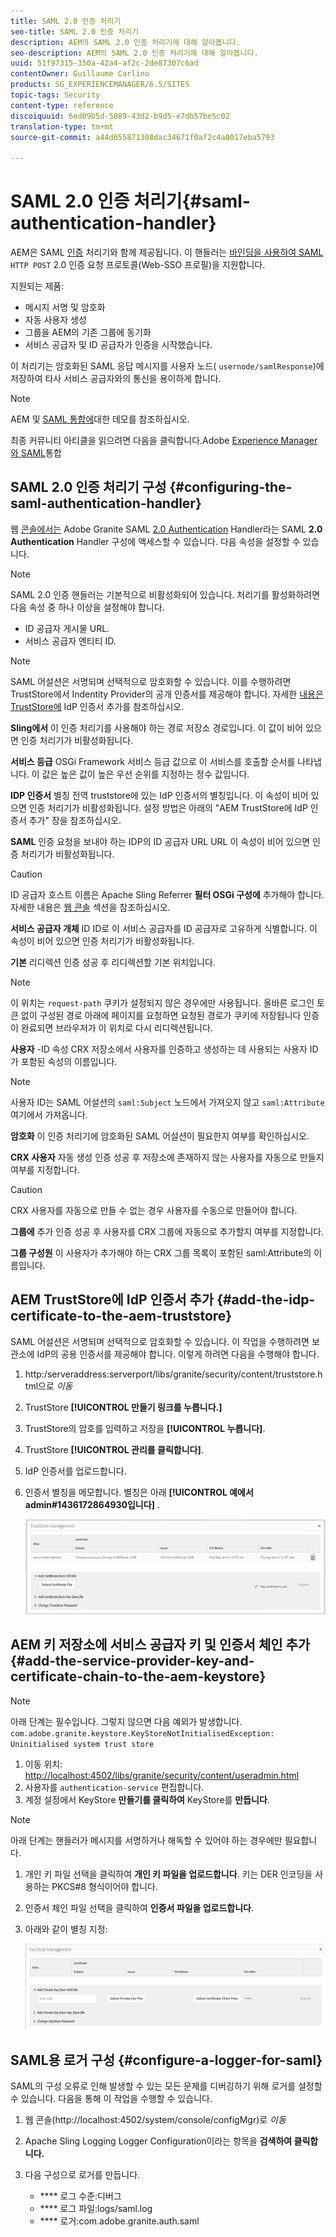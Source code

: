 ```yaml
---
title: SAML 2.0 인증 처리기
seo-title: SAML 2.0 인증 처리기
description: AEM의 SAML 2.0 인증 처리기에 대해 알아봅니다.
seo-description: AEM의 SAML 2.0 인증 처리기에 대해 알아봅니다.
uuid: 51f97315-350a-42a4-af2c-2de87307c6ad
contentOwner: Guillaume Carlino
products: SG_EXPERIENCEMANAGER/6.5/SITES
topic-tags: Security
content-type: reference
discoiquuid: 6ed09b5d-5089-43d2-b9d5-e7db57be5c02
translation-type: tm+mt
source-git-commit: a44d655871308dac34671f0af2c4a0017eba5793

---
```



# SAML 2.0 인증 처리기{#saml-authentication-handler}

AEM은 SAML [인증](http://saml.xml.org/saml-specifications) 처리기와 함께 제공됩니다. 이 핸들러는 [바인딩을 사용하여 SAML](http://saml.xml.org/saml-specifications) `HTTP POST` 2.0 인증 요청 프로토콜(Web-SSO 프로필)을 지원합니다.

지원되는 제품:

* 메시지 서명 및 암호화
* 자동 사용자 생성
* 그룹을 AEM의 기존 그룹에 동기화
* 서비스 공급자 및 ID 공급자가 인증을 시작했습니다.

이 처리기는 암호화된 SAML 응답 메시지를 사용자 노드( `usernode/samlResponse`)에 저장하여 타사 서비스 공급자와의 통신을 용이하게 합니다.

>[!NOTE]
>
>AEM 및 [SAML 통합에](https://helpx.adobe.com/cq/kb/saml-demo.html)대한 데모를 참조하십시오.
>
>최종 커뮤니티 아티클을 읽으려면 다음을 클릭합니다.Adobe [Experience Manager와 SAML](https://helpx.adobe.com/experience-manager/using/aem63_saml.html)통합

## SAML 2.0 인증 처리기 구성 {#configuring-the-saml-authentication-handler}

웹 [콘솔에서는](/help/sites-deploying/configuring-osgi.md) Adobe Granite SAML [2.0 Authentication](http://saml.xml.org/saml-specifications) Handler라는 SAML **2.0 Authentication** Handler 구성에 액세스할 수 있습니다. 다음 속성을 설정할 수 있습니다.

>[!NOTE]
>
>SAML 2.0 인증 핸들러는 기본적으로 비활성화되어 있습니다. 처리기를 활성화하려면 다음 속성 중 하나 이상을 설정해야 합니다.
>
>* ID 공급자 게시물 URL.
>* 서비스 공급자 엔티티 ID.
>



>[!NOTE]
>
>SAML 어설션은 서명되며 선택적으로 암호화할 수 있습니다. 이를 수행하려면 TrustStore에서 Indentity Provider의 공개 인증서를 제공해야 합니다. 자세한 [내용은 TrustStore에](/help/sites-administering/saml-2-0-authenticationhandler.md#add-the-idp-certificate-to-the-aem-truststore) IdP 인증서 추가를 참조하십시오.

**Sling에서** 이 인증 처리기를 사용해야 하는 경로 저장소 경로입니다. 이 값이 비어 있으면 인증 처리기가 비활성화됩니다.

**서비스 등급** OSGi Framework 서비스 등급 값으로 이 서비스를 호출할 순서를 나타냅니다. 이 값은 높은 값이 높은 우선 순위를 지정하는 정수 값입니다.

**IDP 인증서** 별칭 전역 truststore에 있는 IdP 인증서의 별칭입니다. 이 속성이 비어 있으면 인증 처리기가 비활성화됩니다. 설정 방법은 아래의 &quot;AEM TrustStore에 IdP 인증서 추가&quot; 장을 참조하십시오.

**SAML** 인증 요청을 보내야 하는 IDP의 ID 공급자 URL URL 이 속성이 비어 있으면 인증 처리기가 비활성화됩니다.

>[!CAUTION]
>
>ID 공급자 호스트 이름은 Apache Sling Referrer **필터 OSGi 구성에** 추가해야 합니다. 자세한 내용은 [웹 콘솔](/help/sites-deploying/configuring-osgi.md) 섹션을 참조하십시오.

**서비스 공급자 개체** ID ID로 이 서비스 공급자를 ID 공급자로 고유하게 식별합니다. 이 속성이 비어 있으면 인증 처리기가 비활성화됩니다.

**기본** 리디렉션 인증 성공 후 리디렉션할 기본 위치입니다.

>[!NOTE]
>
>이 위치는 `request-path` 쿠키가 설정되지 않은 경우에만 사용됩니다. 올바른 로그인 토큰 없이 구성된 경로 아래에 페이지를 요청하면 요청된 경로가 쿠키에 저장됩니다
>인증이 완료되면 브라우저가 이 위치로 다시 리디렉션됩니다.

**사용자** -ID 속성 CRX 저장소에서 사용자를 인증하고 생성하는 데 사용되는 사용자 ID가 포함된 속성의 이름입니다.

>[!NOTE]
>
>사용자 ID는 SAML 어설션의 `saml:Subject` 노드에서 가져오지 않고 `saml:Attribute`여기에서 가져옵니다.

**암호화** 이 인증 처리기에 암호화된 SAML 어설션이 필요한지 여부를 확인하십시오.

**CRX 사용자** 자동 생성 인증 성공 후 저장소에 존재하지 않는 사용자를 자동으로 만들지 여부를 지정합니다.

>[!CAUTION]
>
>CRX 사용자를 자동으로 만들 수 없는 경우 사용자를 수동으로 만들어야 합니다.

**그룹에** 추가 인증 성공 후 사용자를 CRX 그룹에 자동으로 추가할지 여부를 지정합니다.

**그룹 구성원** 이 사용자가 추가해야 하는 CRX 그룹 목록이 포함된 saml:Attribute의 이름입니다.

## AEM TrustStore에 IdP 인증서 추가 {#add-the-idp-certificate-to-the-aem-truststore}

SAML 어설션은 서명되며 선택적으로 암호화할 수 있습니다. 이 작업을 수행하려면 보관소에 IdP의 공용 인증서를 제공해야 합니다. 이렇게 하려면 다음을 수행해야 합니다.

1. http:/serveraddress:serverport/libs/granite/security/content/truststore.html으로 *이동*
1. TrustStore **[!UICONTROL 만들기 링크를 누릅니다.]**
1. TrustStore의 암호를 입력하고 저장을 **[!UICONTROL 누릅니다]**.
1. TrustStore **[!UICONTROL 관리를 클릭합니다]**.
1. IdP 인증서를 업로드합니다.
1. 인증서 별칭을 메모합니다. 별칭은 아래 **[!UICONTROL 예에서 admin#1436172864930입니다]** .

   ![chlimage_1-372](assets/chlimage_1-372.png)

## AEM 키 저장소에 서비스 공급자 키 및 인증서 체인 추가 {#add-the-service-provider-key-and-certificate-chain-to-the-aem-keystore}

>[!NOTE]
>
>아래 단계는 필수입니다. 그렇지 않으면 다음 예외가 발생합니다. `com.adobe.granite.keystore.KeyStoreNotInitialisedException: Uninitialised system trust store`

1. 이동 위치: [http://localhost:4502/libs/granite/security/content/useradmin.html](http://localhost:4502/libs/granite/security/content/useradmin.html)
1. 사용자를 `authentication-service` 편집합니다.
1. 계정 설정에서 KeyStore **만들기를 클릭하여** KeyStore를 **만듭니다**.

>[!NOTE]
>
>아래 단계는 핸들러가 메시지를 서명하거나 해독할 수 있어야 하는 경우에만 필요합니다.

1. 개인 키 파일 선택을 클릭하여 **개인 키 파일을 업로드합니다**. 키는 DER 인코딩을 사용하는 PKCS#8 형식이어야 합니다.
1. 인증서 체인 파일 선택을 클릭하여 **인증서 파일을 업로드합니다**.
1. 아래와 같이 별칭 지정:

   ![chlimage_1-373](assets/chlimage_1-373.png)

## SAML용 로거 구성 {#configure-a-logger-for-saml}

SAML의 구성 오류로 인해 발생할 수 있는 모든 문제를 디버깅하기 위해 로거를 설정할 수 있습니다. 다음을 통해 이 작업을 수행할 수 있습니다.

1. 웹 콘솔(http://localhost:4502/system/console/configMgr)로 *이동*
1. Apache Sling Logging Logger Configuration이라는 항목을 **검색하여 클릭합니다.**
1. 다음 구성으로 로거를 만듭니다.

   * **** 로그 수준:디버그
   * **** 로그 파일:logs/saml.log
   * **** 로거:com.adobe.granite.auth.saml

